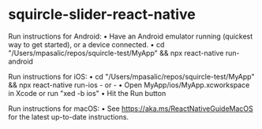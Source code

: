 # squircle-slider-react-native

  Run instructions for Android:
    • Have an Android emulator running (quickest way to get started), or a device connected.
    • cd "/Users/mpasalic/repos/squircle-test/MyApp" && npx react-native run-android
  
  Run instructions for iOS:
    • cd "/Users/mpasalic/repos/squircle-test/MyApp" && npx react-native run-ios
    - or -
    • Open MyApp/ios/MyApp.xcworkspace in Xcode or run "xed -b ios"
    • Hit the Run button
    
  Run instructions for macOS:
    • See https://aka.ms/ReactNativeGuideMacOS for the latest up-to-date instructions.

